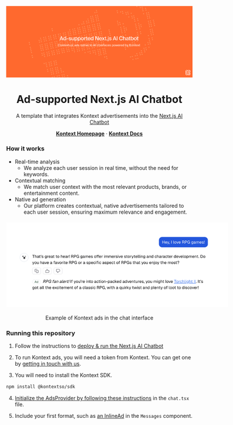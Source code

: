 <a href="https://www.kontext.so/publishers">
  <img alt="Konext is the largest AI ad network." src="app/(chat)/opengraph-image.png">
</a>
<h1 align="center">Ad-supported Next.js AI Chatbot</h1>

<p align="center">
  A template that integrates Kontext advertisements into the <a href="https://vercel.com/templates/next.js/nextjs-ai-chatbot">Next.js AI Chatbot</a>
</p>

<p align="center">
  <a href="https://www.kontext.so/publishers"><strong>Kontext Homepage</strong></a> ·
  <a href="https://docs.kontext.so/"><strong>Kontext Docs</strong></a>
</p>

### How it works

- Real-time analysis
  - We analyze each user session in real time, without the need for keywords.
- Contextual matching
  - We match user context with the most relevant products, brands, or entertainment content.
- Native ad generation
  - Our platform creates contextual, native advertisements tailored to each user session, ensuring maximum relevance and engagement.


<img src="ads_screenshot.png" alt="Kontext ads" style="max-width: 600px; margin: 20px auto; display: block;" />
<p align="center">
  Example of Kontext ads in the chat interface
</p>

### Running this repository

1. Follow the instructions to [deploy & run the Next.js AI Chatbot](https://vercel.com/templates/next.js/nextjs-ai-chatbot)

2. To run Kontext ads, you will need a token from Kontext. You can get one by [getting in touch with us](https://docs.kontext.so/quickstart#1-create-an-account).

3. You will need to install the Kontext SDK.

```bash
npm install @kontextso/sdk
```
4. [Initialize the AdsProvider by following these instructions](https://docs.kontext.so/quickstart#initialize-adsprovider) in the `chat.tsx` file.

5. Include your first format, such as [an InlineAd](https://docs.kontext.so/quickstart#3-show-your-first-ad) in the `Messages` component.
